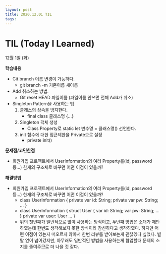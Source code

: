 ```yaml
---
layout: post
title: 2020.12.01 TIL
tags:
---
```

# TIL (Today I Learned)

12월 1일 (화)

**학습내용**

- Git branch 이름 변경이 가능하다.
    - git branch -m 기존이름 새이름
- Add 취소하는 방법.
    - Git reset HEAD 파일이름 (파일이름 안쓰면 전체 Add가 취소)
- Singleton Pattern을 사용하는 법
    1. 클래스의 상속을 방지한다.
        - final class 클래스명 {...}
    2. Singleton 객체 생성
        - Class Property로 static let 변수명 = 클래스명() 선언한다.
    3. init 함수에 대한 접근제한을 Private으로 설정
        - private init()

**문제점/고민한점**

- 회원가입 프로젝트에서 UserInformation의 여러 Property를(id, password 등...) 한개의 구조체로 바꾸면 어떤 이점이 있을까?

**해결방법**

- 회원가입 프로젝트에서 UserInformation의 여러 Property를(id, password 등...) 한개의 구조체로 바꾸면 어떤 이점이 있을까?
    - class UserInformation { private var id: String; private var pw: String; ... }
    - class UserInformation { struct User { var id: String; var pw: String; ... } private var user: User ... }
    - 위의 첫번째가 일반적으로 많이 사용하는 방식이고, 두번째 방법은 소대가 제안하였는데 한번도 생각해보지 못한 방식이라 참신하다고 생각하였다. 하지만 어떤 이점이 있는지 떠오르지 않아서 한번 리뷰를 받아보는게 괜찮겠다 싶었다. 별탈 없이 넘어갔지만, 아무래도 일반적인 방법을 사용하는게 협업할때 문제의 소지를 줄여주므로 더 나을 것 같다.
